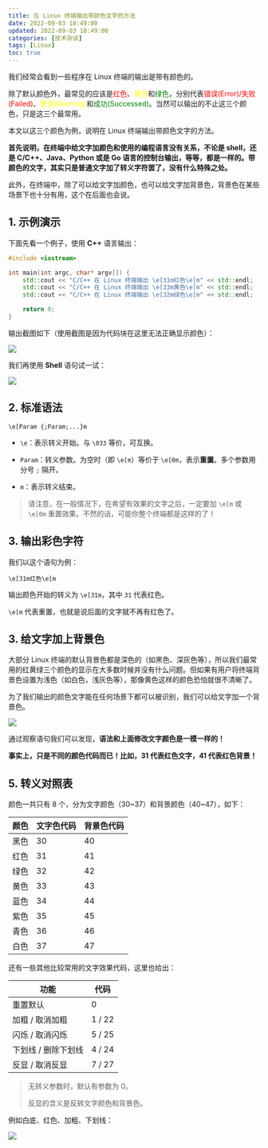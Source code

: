 ```yaml
---
title: 在 Linux 终端输出带颜色文字的方法
date: 2022-09-03 18:49:00
updated: 2022-09-03 18:49:00
categories: [技术杂谈]
tags: [Linux]
toc: true
---
```


我们经常会看到一些程序在 Linux 终端的输出是带有颜色的。

除了默认颜色外，最常见的应该是<font color=red>红色</font>、<font color=yellow>黄色</font>和<font color=green>绿色</font>，分别代表<font color=red>错误(Error)/失败(Failed)</font>、<font color=yellow>警告(Warning)</font>和<font color=green>成功(Successed)</font>。当然可以输出的不止这三个颜色，只是这三个最常用。

本文以这三个颜色为例，说明在 Linux 终端输出带颜色文字的方法。

**首先说明，在终端中给文字加颜色和使用的编程语言没有关系，不论是 shell，还是 C/C++、Java、Python 或是 Go 语言的控制台输出，等等，都是一样的。带颜色的文字，其实只是普通文字加了转义字符罢了，没有什么特殊之处。**

此外，在终端中，除了可以给文字加颜色，也可以给文字加背景色，背景色在某些场景下也十分有用，这个在后面也会说。

## 1. 示例演示

下面先看一个例子，使用 **C++** 语言输出：

```cpp
#include <iostream>

int main(int argc, char* argv[]) {
    std::cout << "C/C++ 在 Linux 终端输出 \e[31m红色\e[m" << std::endl;
    std::cout << "C/C++ 在 Linux 终端输出 \e[33m黄色\e[m" << std::endl;
    std::cout << "C/C++ 在 Linux 终端输出 \e[32m绿色\e[m" << std::endl;

    return 0;
}
```

输出截图如下（使用截图是因为代码块在这里无法正确显示颜色）：

![](https://gukaifeng.cn/posts/zai-linux-zhong-duan-shu-chu-dai-yan-se-wen-zi-de-fang-fa/zai-linux-zhong-duan-shu-chu-dai-yan-se-wen-zi-de-fang-fa_1.png)

我们再使用 **Shell** 语句试一试：

![](https://gukaifeng.cn/posts/zai-linux-zhong-duan-shu-chu-dai-yan-se-wen-zi-de-fang-fa/zai-linux-zhong-duan-shu-chu-dai-yan-se-wen-zi-de-fang-fa_2.png)

## 2. 标准语法

```
\e[Param {;Param;...}m
```

* `\e`：表示转义开始。与 `\033` 等价，可互换。

* `Param`：转义参数。为空时（即 `\e[m`）等价于 `\e[0m`，表示**重置**。多个参数用分号 `;` 隔开。

* `m`：表示转义结束。

> 请注意，在一般情况下，在希望有效果的文字之后，一定要加 `\e[m` 或 `\e[0m` 重置效果。不然的话，可能你整个终端都是这样的了！

## 3. 输出彩色字符

我们以这个语句为例：

```
\e[31m红色\e[m
```

输出颜色开始的转义为 `\e[31m`，其中 `31` 代表红色。

`\e[m` 代表重置，也就是说后面的文字就不再有红色了。

## 3. 给文字加上背景色

大部分 Linux 终端的默认背景色都是深色的（如黑色、深灰色等），所以我们最常用的红黄绿三个颜色的显示在大多数时候并没有什么问题。但如果有用户将终端背景色设置为浅色（如白色，浅灰色等），那像黄色这样的颜色恐怕就很不清晰了。

为了我们输出的颜色文字能在任何场景下都可以被识别，我们可以给文字加一个背景色。

![](https://gukaifeng.cn/posts/zai-linux-zhong-duan-shu-chu-dai-yan-se-wen-zi-de-fang-fa/zai-linux-zhong-duan-shu-chu-dai-yan-se-wen-zi-de-fang-fa_3.png)

通过观察语句我们可以发现，**语法和上面修改文字颜色是一模一样的！**

**事实上，只是不同的颜色代码而已！比如，31 代表红色文字，41 代表红色背景！**

## 5. 转义对照表

颜色一共只有 8 个，分为文字颜色（30~37）和背景颜色（40~47），如下：

| 颜色  | 文字色代码 | 背景色代码 |
| --- | ----- | ----- |
| 黑色  | 30    | 40    |
| 红色  | 31    | 41    |
| 绿色  | 32    | 42    |
| 黄色  | 33    | 43    |
| 蓝色  | 34    | 44    |
| 紫色  | 35    | 45    |
| 青色  | 36    | 46    |
| 白色  | 37    | 47    |

还有一些其他比较常用的文字效果代码，这里也给出：

| 功能          | 代码     |
| ----------- | ------ |
| 重置默认        | 0      |
| 加粗 / 取消加粗   | 1 / 22 |
| 闪烁 / 取消闪烁   | 5 / 25 |
| 下划线 / 删除下划线 | 4 / 24 |
| 反显 / 取消反显   | 7 / 27 |

> 无转义参数时，默认有参数为 0。
> 
> 反显的含义是反转文字颜色和背景色。

例如白底、红色、加粗、下划线：

![](https://gukaifeng.cn/posts/zai-linux-zhong-duan-shu-chu-dai-yan-se-wen-zi-de-fang-fa/zai-linux-zhong-duan-shu-chu-dai-yan-se-wen-zi-de-fang-fa_4.png)
